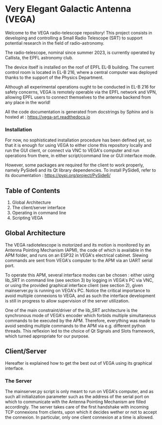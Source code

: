 # Very Elegant Galactic Antenna (VEGA)

Welcome to the VEGA radio-telescope repository! This project consists in developing and controlling a Small Radio Telescope (SRT) to support potential research in the field of radio-astronomy. 

The radio-telescope, nominal since summer 2023, is currently operated by Callista, the EPFL astronomy club.

The device itself is installed on the roof of EPFL EL-B building. The current control room is located in EL-B 216, where a central computer was deployed thanks to the support of the Physics Department.

Although all experimental operations ought to be conducted in EL-B 216 for safety concerns, VEGA is remotely operable via the EPFL network and VPN, allowing EPFL users to connect themselves to the antenna backend from any place in the world!

All the code documentation is generated from docstrings by Sphinx and is hosted at : https://vega-srt.readthedocs.io

### Installation
For now, no sophisticated installation procedure has been defined yet, so that it is enough for using VEGA to either clone this repository locally and run the GUI client, or connect via VNC to VEGA's computer and run operations from there, in either script/command line or GUI interface mode.

However, some packages are required for the client to work properly, namely PySide6 and its Qt library dependencies. To install PySide6, refer to its documentation : https://pypi.org/project/PySide6/


## Table of Contents
1. Global Architecture
2. The client/server interface
3. Operating in command line
4. Scripting VEGA


## Global Architecture

The VEGA radiotelescope is motorized and its motion is monitored by an Antenna Pointing Mechanism (APM), the code of which is available in the APM folder, and runs on an ESP32 in VEGA's electrical cabinet. Slewing commands are sent from VEGA's computer to the APM via an UART serial port. 

To operate this APM, several interface modes can be chosen : either using lib_SRT in command line (see section 3) by logging in VEGA's PC via VNC, or using the provided graphical interface client (see section 2), given mainserver.py is running on VEGA's PC. Notice the critical importance to avoid multiple connexions to VEGA, and as such the interface development is still in progress to allow supervision of the server utilization. 

One of the main constraint/driver of the lib_SRT architecture is the synchronous mode of VEGA's encoder which forbids multiple simultaneous commands to be executed by the APM. Therefore, everything was made to avoid sending multiple commands to the APM via e.g. different python threads. This reflexion led to the choice of Qt Signals and Slots framework, which turned appropriate for our purpose.

## Client/Server

Hereafter is explained how to get the best out of VEGA using its graphical interface.

### The Server

The mainserver.py script is only meant to run on VEGA's computer, and as such all initialization parameter such as the address of the serial port on which to communicate with the Antenna Pointing Mechanism are filled accordingly. The server takes care of the first handshake with incoming TCP connexions from clients, upon which it decides wether or not to accept the connexion. In particular, only one client connexion at a time is allowed.




